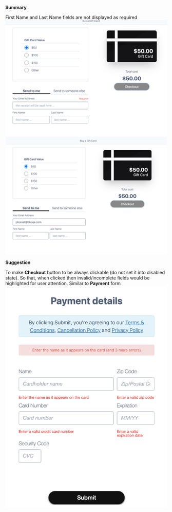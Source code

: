 **Summary**

First Name and Last Name fields are not displayed as required
![Alt text](content/1-non-required.png)
![Alt text](content/1-disabled-cta.png)

**Suggestion** 

To make **Checkout** button to be always clickable (do not set it into disabled state). So that, when clicked then invalid/incomplete fields would be highlighted for user attention.
Similar to **Payment** form ![Alt text](content/1-payment-example.png)